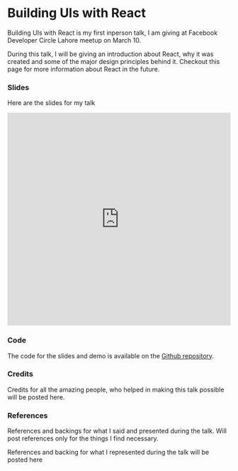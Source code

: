 # Building UIs with React

Building UIs with React is my first inperson talk, I am giving at Facebook Developer
Circle Lahore meetup on March 10. 

During this talk, I will be giving an introduction about React, why it was created and
some of the major design principles behind it. Checkout this page for more information
about React in the future.

### Slides

Here are the slides for my talk

<div class="react-slides">
<iframe src="https://docs.google.com/presentation/d/1j9wbB6GW8OjvrKN8eWXL9cwmhz61L6J3XbAMaPvNYUE/embed?start=false&loop=true&delayms=3000" frameborder="0" width="100%" height="480px"></iframe>
</div>

### Code

The code for the slides and demo is available on the [Github repository](https://github.com/abdulhannanali/talks/DevCLahore/react/code).

### Credits

Credits for all the amazing people, who helped in making this talk possible will be posted here.

### References

References and backings for what I said and presented during the talk. Will post references only for the things I find necessary.

References and backing for what I represented during the talk will be posted here
